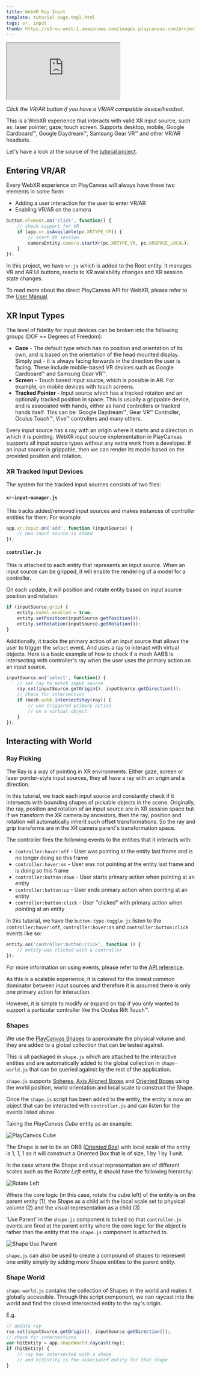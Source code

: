 ```yaml
---
title: WebXR Ray Input
template: tutorial-page.tmpl.html
tags: vr, input
thumb: https://s3-eu-west-1.amazonaws.com/images.playcanvas.com/projects/12/460449/4CA52F-image-75.jpg
---
```


<iframe src="https://playcanv.as/p/TAYVQgU2/"></iframe>

*Click the VR/AR button if you have a VR/AR compatible device/headset.*

This is a WebXR experience that interacts with valid XR input source, such as: laser pointer; gaze; touch screen. Supports desktop, mobile, Google Cardboard™, Google Daydream™, Samsung Gear VR™ and other VR/AR headsets.

Let's have a look at the source of the [tutorial project][1].


## Entering VR/AR

Every WebXR experience on PlayCanvas will always have these two elements in some form:

* Adding a user interaction for the user to enter VR/AR
* Enabling VR/AR on the camera

```javascript
button.element.on('click', function() {
    // check support for VR
    if (app.xr.isAvailable(pc.XRTYPE_VR)) {
        // start VR session
        cameraEntity.camera.startXr(pc.XRTYPE_VR, pc.XRSPACE_LOCAL);
    }
});
```

In this project, we have `xr.js` which is added to the Root entity. It manages VR and AR UI buttons, reacts to XR availability changes and XR session state changes.

To read more about the direct PlayCanvas API for WebXR, please refer to the [User Manual][2].


## XR Input Types

The level of fidelity for input devices can be broken into the following groups (DOF == Degrees of Freedom):

* **Gaze** - The default type which has no position and orientation of its own, and is based on the orientation of the head mounted display. Simply put - it is always facing forwards in the direction the user is facing. These include mobile-based VR devices such as Google Cardboard™ and Samsung Gear VR™.
* **Screen** - Touch based input source, which is possible in AR. For example, on mobile devices with touch screens.
* **Tracked Pointer** - Input source which has a tracked rotation and an optionally tracked position in space. This is usually a grippable device, and is associated with hands, either as hand controllers or tracked hands itself. This can be: Google Daydream™, Gear VR™ Controller, Oculus Touch™, Vive™ controllers and many others.

Every input source has a ray with an origin where it starts and a direction in which it is pointing. WebXR input source implementation in PlayCanvas supports all input source types without any extra work from a developer. If an input source is grippable, then we can render its model based on the provided position and rotation.

### XR Tracked Input Devices

The system for the tracked input sources consists of two files:

#### `xr-input-manager.js`

This tracks added/removed input sources and makes instances of controller entities for them. For example:

```javascript
app.xr.input.on('add', function (inputSource) {
    // new input source is added
});
```

#### `controller.js`

This is attached to each entity that represents an input source. When an input source can be gripped, it will enable the rendering of a model for a controller.

On each update, it will position and rotate entity based on input source position and rotation:

```javascript
if (inputSource.grip) {
    entity.model.enabled = true;
    entity.setPosition(inputSource.getPosition());
    entity.setRotation(inputSource.getRotation());
}
```

Additionally, it tracks the primary action of an input source that allows the user to trigger the `select` event. And uses a ray to interact with virtual objects. Here is a basic example of how to check if a mesh AABB is intersecting with controller's ray when the user uses the primary action on an input source.

```javascript
inputSource.on('select', function() {
    // set ray to match input source
    ray.set(inputSource.getOrigin(), inputSource.getDirection());
    // check for intersection
    if (mesh.aabb.intersectsRay(ray)) {
        // use triggered primary action
        // on a virtual object
    }
});
```

## Interacting with World

### Ray Picking

The Ray is a way of pointing in XR environments. Either gaze, screen or laser pointer-style input sources, they all have a ray with an origin and a direction.

In this tutorial, we track each input source and constantly check if it intersects with bounding shapes of pickable objects in the scene. Originally, the ray, position and rotation of an input source are in XR session space but if we transform the XR camera by ancestors, then the ray, position and rotation will automatically inherit such offset transformations. So the ray and grip transforms are in the XR camera parent's transformation space.

The controller fires the following events to the entities that it interacts with:

* `controller:hover:off` - User was pointing at the entity last frame and is no longer doing so this frame
* `controller:hover:on` - User was not pointing at the entity last frame and is doing so this frame
* `controller:button:down` - User starts primary action when pointing at an entity
* `controller:button:up` - User ends primary action when pointing at an entity
* `controller:button:click` - User "clicked" with primary action when pointing at an entity

In this tutorial, we have the `button-type-toggle.js` listen to the `controller:hover:off`, `controller:hover:on` and `controller:button:click` events like so:

```javascript
entity.on('controller:button:click', function () {
    // entity was clicked with a controller
});
```

For more information on using events, please refer to the [API reference][14].

As this is a scalable experience, it is catered for the lowest common dominator between input sources and therefore it is assumed there is only one primary action for interaction.

However, it is simple to modify or expand on top if you only wanted to support a particular controller like the Oculus Rift Touch™.

### Shapes

We use the [PlayCanvas Shapes][4] to approximate the physical volume and they are added to a global collection that can be tested against.

This is all packaged in `shape.js` which are attached to the interactive entities and are automatically added to the global collection in `shape-world.js` that can be queried against by the rest of the application.

`shape.js` supports [Spheres][5], [Axis Aligned Boxes][6] and [Oriented Boxes][7] using the world position, world orientation and local scale to construct the Shape.

Once the `shape.js` script has been added to the entity, the entity is now an object that can be interacted with `controller.js` and can listen for the events listed above.

Taking the *PlayCanvas Cube* entity as an example:

![PlayCanvcs Cube][8]

The Shape is set to be an OBB ([Oriented Box][7]) with local scale of the entity is 1, 1, 1 so it will construct a Oriented Box that is of size, 1 by 1 by 1 unit.

In the case where the Shape and visual representation are of different scales such as the *Rotate Left* entity, it should have the following hierarchy:

![Rotate Left][10]

Where the core logic (in this case, rotate the cube left) of the entity is on the parent entity (1), the Shape as a child with the local scale set to physical volume (2) and the visual representation as a child (3).

'Use Parent' in the `shape.js` component is ticked so that `controller.js` events are fired at the parent entity where the core logic for the object is rather than the entity that the `shape.js` component is attached to.

![Shape Use Parent][11]

`shape.js` can also be used to create a compound of shapes to represent one entity simply by adding more Shape entities to the parent entity.

### Shape World

`shape-world.js` contains the collection of Shapes in the world and makes it globally accessible. Through this script component, we can raycast into the world and find the closest intersected entity to the ray's origin.

E.g.
```javascript
// update ray
ray.set(inputSource.getOrigin(), inputSource.getDirection());
// check for intersections
var hitEntity = app.shapeWorld.raycast(ray);
if (hitEntity) {
    // ray has intersected with a shape
    // and hitEntity is the associated entity for that shape
}
```

[1]: https://playcanvas.com/project/460449/overview/webvr-ray-input
[2]: http://developer.playcanvas.com/en/user-manual/vr/using-webvr/
[3]: http://developer.playcanvas.com/en/api/pc.Entity.html#forward
[4]: https://github.com/playcanvas/engine/tree/master/src/shape
[5]: http://developer.playcanvas.com/en/api/pc.BoundingSphere.html
[6]: http://developer.playcanvas.com/en/api/pc.BoundingBox.html
[7]: http://developer.playcanvas.com/en/api/pc.OrientedBox.html
[8]: /images/tutorials/webvr-ray-input/playcanvas-cube.jpg
[9]: /images/tutorials/webvr-ray-input/input-vr.jpg
[10]: /images/tutorials/webvr-ray-input/rotate-left.jpg
[11]: /images/tutorials/webvr-ray-input/shape-use-parent.jpg
[12]: https://developer.oculus.com/webvr/
[13]: https://developer3.oculus.com/documentation/vrweb/latest/concepts/carmel-launching-content/
[14]: http://developer.playcanvas.com/en/api/pc.events.html
